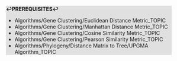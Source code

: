 <div style="margin:2em; background-color: #e0e0e0;">

<strong>↩PREREQUISITES↩</strong>

 * Algorithms/Gene Clustering/Euclidean Distance Metric_TOPIC
 * Algorithms/Gene Clustering/Manhattan Distance Metric_TOPIC
 * Algorithms/Gene Clustering/Cosine Similarity Metric_TOPIC
 * Algorithms/Gene Clustering/Pearson Similarity Metric_TOPIC
 * Algorithms/Phylogeny/Distance Matrix to Tree/UPGMA Algorithm_TOPIC

</div>

